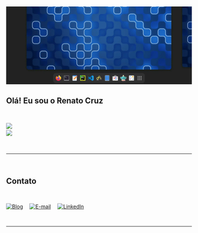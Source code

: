 ![Cover fedora desktop](./images/fedora-desktop.webp)

## Olá! Eu sou o Renato Cruz

<br>

<img height="180em" src="https://github-readme-stats.vercel.app/api?username=natorsc&show_icons=true&theme=dracula&include_all_commits=true&count_private=true"/>&emsp;\
<img height="180em" src="https://github-readme-stats.vercel.app/api/top-langs/?username=natorsc&layout=compact&langs_count=7&theme=dracula"/>

<br>

---

<br>

## Contato

<br>

[![Blog](https://img.shields.io/badge/-Blog-critical?style=for-the-badge&logo=blog&logoColor=white)](https://justcode.com.br/ "Acessar.")&emsp;
[![E-mail](https://img.shields.io/badge/-E&#8211;mail-blueviolet?style=for-the-badge&logo=gmail&logoColor=white)](mailto:natorsc@gmail.com "Enviar e-mail.")&emsp;
[![LinkedIn](https://img.shields.io/badge/-LinkedIn-blue?style=for-the-badge&logo=linkedin&logoColor=white)](https://www.linkedin.com/in/natorsc/ "Acessar.")

<br>

---
